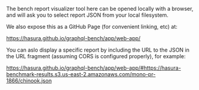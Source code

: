 The bench report visualizer tool here can be opened locally with a browser, and
will ask you to select report JSON from your local filesystem.

We also expose this as a GitHub Page (for convenient linking, etc) at:

https://hasura.github.io/graphql-bench/app/web-app/

You can aslo display a specific report by including the URL to the JSON in the
URL fragment (assuming CORS is configured properly), for example:

https://hasura.github.io/graphql-bench/app/web-app/#https://hasura-benchmark-results.s3.us-east-2.amazonaws.com/mono-pr-1866/chinook.json
